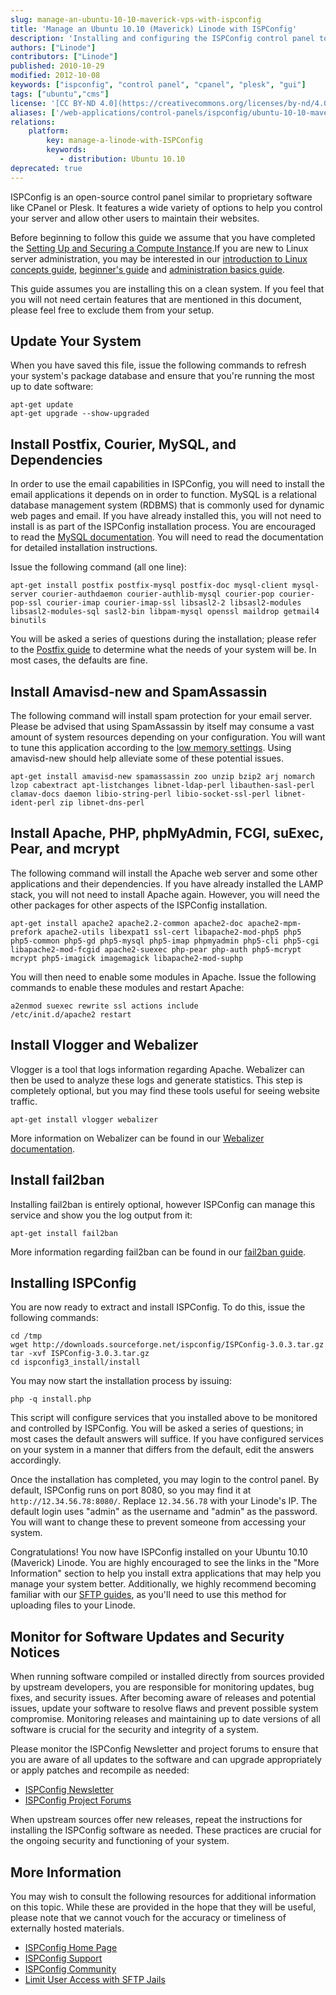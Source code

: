 ```yaml
---
slug: manage-an-ubuntu-10-10-maverick-vps-with-ispconfig
title: 'Manage an Ubuntu 10.10 (Maverick) Linode with ISPConfig'
description: 'Installing and configuring the ISPConfig control panel to maintain your Ubuntu 10.10 (Maverick) Linode.'
authors: ["Linode"]
contributors: ["Linode"]
published: 2010-10-29
modified: 2012-10-08
keywords: ["ispconfig", "control panel", "cpanel", "plesk", "gui"]
tags: ["ubuntu","cms"]
license: '[CC BY-ND 4.0](https://creativecommons.org/licenses/by-nd/4.0)'
aliases: ['/web-applications/control-panels/ispconfig/ubuntu-10-10-maverick/','/websites/cms/manage-an-ubuntu-10-10-maverick-vps-with-ispconfig/','/websites/cms/ispconfig/manage-an-ubuntu-10-10-maverick-vps-with-ispconfig/']
relations:
    platform:
        key: manage-a-linode-with-ISPConfig
        keywords:
           - distribution: Ubuntu 10.10
deprecated: true
---
```


ISPConfig is an open-source control panel similar to proprietary software like CPanel or Plesk. It features a wide variety of options to help you control your server and allow other users to maintain their websites.

Before beginning to follow this guide we assume that you have completed the [Setting Up and Securing a Compute Instance](/docs/products/compute/compute-instances/guides/set-up-and-secure/).If you are new to Linux server administration, you may be interested in our [introduction to Linux concepts guide](/docs/guides/introduction-to-linux-concepts/), [beginner's guide](/docs/products/compute/compute-instances/faqs/) and [administration basics guide](/docs/guides/linux-system-administration-basics/).

This guide assumes you are installing this on a clean system. If you feel that you will not need certain features that are mentioned in this document, please feel free to exclude them from your setup.

## Update Your System

When you have saved this file, issue the following commands to refresh your system's package database and ensure that you're running the most up to date software:

    apt-get update
    apt-get upgrade --show-upgraded

## Install Postfix, Courier, MySQL, and Dependencies

In order to use the email capabilities in ISPConfig, you will need to install the email applications it depends on in order to function. MySQL is a relational database management system (RDBMS) that is commonly used for dynamic web pages and email. If you have already installed this, you will not need to install is as part of the ISPConfig installation process. You are encouraged to read the [MySQL documentation](/docs/databases/mysql/). You will need to read the documentation for detailed installation instructions.

Issue the following command (all one line):

    apt-get install postfix postfix-mysql postfix-doc mysql-client mysql-server courier-authdaemon courier-authlib-mysql courier-pop courier-pop-ssl courier-imap courier-imap-ssl libsasl2-2 libsasl2-modules libsasl2-modules-sql sasl2-bin libpam-mysql openssl maildrop getmail4 binutils

You will be asked a series of questions during the installation; please refer to the [Postfix guide](/docs/email/postfix/) to determine what the needs of your system will be. In most cases, the defaults are fine.

## Install Amavisd-new and SpamAssassin

The following command will install spam protection for your email server. Please be advised that using SpamAssassin by itself may consume a vast amount of system resources depending on your configuration. You will want to tune this application according to the [low memory settings](/docs/products/compute/compute-instances/guides/troubleshooting-memory-issues/#reducing-spamassassin-memory-consumption). Using amavisd-new should help alleviate some of these potential issues.

    apt-get install amavisd-new spamassassin zoo unzip bzip2 arj nomarch lzop cabextract apt-listchanges libnet-ldap-perl libauthen-sasl-perl clamav-docs daemon libio-string-perl libio-socket-ssl-perl libnet-ident-perl zip libnet-dns-perl

## Install Apache, PHP, phpMyAdmin, FCGI, suExec, Pear, and mcrypt

The following command will install the Apache web server and some other applications and their dependencies. If you have already installed the LAMP stack, you will not need to install Apache again. However, you will need the other packages for other aspects of the ISPConfig installation.

    apt-get install apache2 apache2.2-common apache2-doc apache2-mpm-prefork apache2-utils libexpat1 ssl-cert libapache2-mod-php5 php5 php5-common php5-gd php5-mysql php5-imap phpmyadmin php5-cli php5-cgi libapache2-mod-fcgid apache2-suexec php-pear php-auth php5-mcrypt mcrypt php5-imagick imagemagick libapache2-mod-suphp

You will then need to enable some modules in Apache. Issue the following commands to enable these modules and restart Apache:

    a2enmod suexec rewrite ssl actions include
    /etc/init.d/apache2 restart

## Install Vlogger and Webalizer

Vlogger is a tool that logs information regarding Apache. Webalizer can then be used to analyze these logs and generate statistics. This step is completely optional, but you may find these tools useful for seeing website traffic.

    apt-get install vlogger webalizer

More information on Webalizer can be found in our [Webalizer documentation](/docs/guides/webalizer-on-debian-5-lenny/).

## Install fail2ban

Installing fail2ban is entirely optional, however ISPConfig can manage this service and show you the log output from it:

    apt-get install fail2ban

More information regarding fail2ban can be found in our [fail2ban guide](/docs/guides/using-fail2ban-to-secure-your-server-a-tutorial/).

## Installing ISPConfig

You are now ready to extract and install ISPConfig. To do this, issue the following commands:

    cd /tmp
    wget http://downloads.sourceforge.net/ispconfig/ISPConfig-3.0.3.tar.gz
    tar -xvf ISPConfig-3.0.3.tar.gz
    cd ispconfig3_install/install

You may now start the installation process by issuing:

    php -q install.php

This script will configure services that you installed above to be monitored and controlled by ISPConfig. You will be asked a series of questions; in most cases the default answers will suffice. If you have configured services on your system in a manner that differs from the default, edit the answers accordingly.

Once the installation has completed, you may login to the control panel. By default, ISPConfig runs on port 8080, so you may find it at `http://12.34.56.78:8080/`. Replace `12.34.56.78` with your Linode's IP. The default login uses "admin" as the username and "admin" as the password. You will want to change these to prevent someone from accessing your system.

Congratulations! You now have ISPConfig installed on your Ubuntu 10.10 (Maverick) Linode. You are highly encouraged to see the links in the "More Information" section to help you install extra applications that may help you manage your system better. Additionally, we highly recommend becoming familiar with our [SFTP guides](/docs/networking/file-transfer/), as you'll need to use this method for uploading files to your Linode.

## Monitor for Software Updates and Security Notices

When running software compiled or installed directly from sources provided by upstream developers, you are responsible for monitoring updates, bug fixes, and security issues. After becoming aware of releases and potential issues, update your software to resolve flaws and prevent possible system compromise. Monitoring releases and maintaining up to date versions of all software is crucial for the security and integrity of a system.

Please monitor the ISPConfig Newsletter and project forums to ensure that you are aware of all updates to the software and can upgrade appropriately or apply patches and recompile as needed:

-   [ISPConfig Newsletter](http://newsletter.howtoforge.com/ispconfig/user/login.php)
-   [ISPConfig Project Forums](http://www.howtoforge.com/forums/forumdisplay.php?f=33)

When upstream sources offer new releases, repeat the instructions for installing the ISPConfig software as needed. These practices are crucial for the ongoing security and functioning of your system.

## More Information

You may wish to consult the following resources for additional information on this topic. While these are provided in the hope that they will be useful, please note that we cannot vouch for the accuracy or timeliness of externally hosted materials.

- [ISPConfig Home Page](http://www.ispconfig.org/)
- [ISPConfig Support](http://www.ispconfig.org/page/en/support.html)
- [ISPConfig Community](http://www.ispconfig.org/page/en/community.html)
- [Limit User Access with SFTP Jails](/docs/guides/limiting-access-with-sftp-jails-on-debian-and-ubuntu/)



